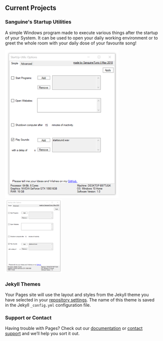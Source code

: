 ## Current Projects


### Sanguine's Startup Utilities

A simple Windows program made to execute various things after the startup of your System.
It can be used to open your daily working environment or to greet the whole room with your daily dose of your favourite song!

<img src="images/su_interface.png" alt="The current layout of the Interface."> <img src="images/su_advanced.png">

### Jekyll Themes

Your Pages site will use the layout and styles from the Jekyll theme you have selected in your [repository settings](https://github.com/SanguineTunic/sanguinetunic.github.io/settings). The name of this theme is saved in the Jekyll `_config.yml` configuration file.

### Support or Contact

Having trouble with Pages? Check out our [documentation](https://help.github.com/categories/github-pages-basics/) or [contact support](https://github.com/contact) and we’ll help you sort it out.
